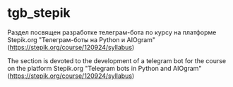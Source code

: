 # tgb_stepik
Раздел посвящен разработке телеграм-бота по курсу на платформе Stepik.org "Телеграм-боты на Python и AIOgram" (https://stepik.org/course/120924/syllabus)

The section is devoted to the development of a telegram bot for the course on the platform Stepik.org "Telegram bots in Python and AIOgram" (https://stepik.org/course/120924/syllabus)

